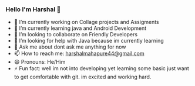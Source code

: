 ### Hello I'm Harshal 👋

- 🔭 I’m currently working on Collage projects and Assigments
- 🌱 I’m currently learning java and Android Development
- 👯 I’m looking to collaborate on Friendly Developers 
- 🤔 I’m looking for help with Java because im currently learning
- 💬 Ask me about dont ask me anything for now
- 📫 How to reach me: harshalmahapure44@gmail.com
- 😄 Pronouns: He/Him
- ⚡ Fun fact: well im not into developing yet learning some basic just want to get comfortable with git. im excited and working hard.


